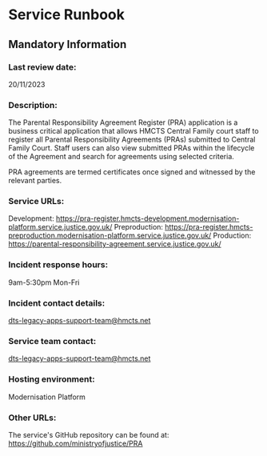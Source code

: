 # Service Runbook

## Mandatory Information

### **Last review date:**

20/11/2023

### **Description:**

The Parental Responsibility Agreement Register (PRA) application is a business critical application that allows HMCTS Central Family court staff to register all Parental Responsibility Agreements (PRAs) submitted to Central Family Court. Staff users can also view submitted PRAs within the lifecycle of the Agreement and search for agreements using selected criteria.

PRA agreements are termed certificates once signed and witnessed by the relevant parties.

### **Service URLs:**

Development: <https://pra-register.hmcts-development.modernisation-platform.service.justice.gov.uk/>
Preproduction: <https://pra-register.hmcts-preproduction.modernisation-platform.service.justice.gov.uk/>
Production: <https://parental-responsibility-agreement.service.justice.gov.uk/>

### **Incident response hours:**

9am-5:30pm Mon-Fri

### **Incident contact details:**

<dts-legacy-apps-support-team@hmcts.net>

### **Service team contact:**

<dts-legacy-apps-support-team@hmcts.net>

### **Hosting environment:**

Modernisation Platform

### **Other URLs:**

The service's GitHub repository can be found at: <https://github.com/ministryofjustice/PRA>
